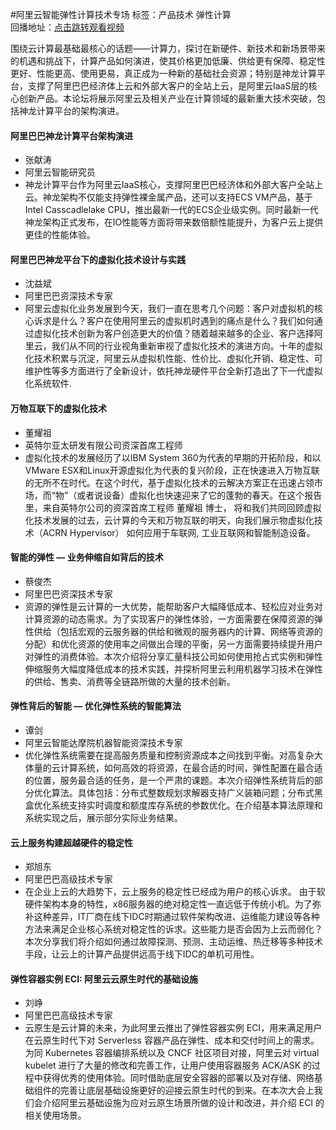 #阿里云智能弹性计算技术专场标签：<kbd>产品技术</kbd> <kbd>弹性计算</kbd><br>回播地址：[点击跳转观看视频](https://alhlsvodhls08.e.vhall.com/mp4record/阿里云智能弹性计算技术专场.mp4)围绕云计算最基础最核心的话题——计算力，探讨在新硬件、新技术和新场景带来的机遇和挑战下，计算产品如何演进，使其价格更加低廉、供给更有保障、稳定性更好、性能更高、使用更易，真正成为一种新的基础社会资源；特别是神龙计算平台，支撑了阿里巴巴经济体上云和外部大客户的全站上云，是阿里云IaaS层的核心创新产品。本论坛将展示阿里云及相关产业在计算领域的最新重大技术突破，包括神龙计算平台的架构演进。#### 阿里巴巴神龙计算平台架构演进* 张献涛* 阿里云智能研究员*  神龙计算平台作为阿里云IaaS核心，支撑阿里巴巴经济体和外部大客户全站上云。神龙架构不仅能支持弹性裸金属产品，还可以支持ECS VM产品，基于Intel Casscadlelake CPU，推出最新一代的ECS企业级实例。同时最新一代神龙架构正式发布，在IO性能等方面将带来数倍额性能提升，为客户云上提供更佳的性能体验。#### 阿里巴巴神龙平台下的虚拟化技术设计与实践* 沈益斌* 阿里巴巴资深技术专家* 阿里云虚拟化业务发展到今天，我们一直在思考几个问题：客户对虚拟机的核心诉求是什么？客户在使用阿里云的虚拟机时遇到的痛点是什么？我们如何通过虚拟化技术创新为客户创造更大的价值？随着越来越多的企业、客户选择阿里云，我们从不同的行业视角重新审视了虚拟化技术的演进方向。十年的虚拟化技术积累与沉淀，阿里云从虚拟机性能、性价比、虚拟化开销、稳定性、可维护性等多方面进行了全新设计，依托神龙硬件平台全新打造出了下一代虚拟化系统软件.  #### 万物互联下的虚拟化技术* 董耀祖* 英特尔亚太研发有限公司资深首席工程师* 虚拟化技术的发展经历了以IBM System 360为代表的早期的开拓阶段，和以VMware ESX和Linux开源虚拟化为代表的复兴阶段，正在快速进入万物互联的无所不在时代。在这个时代，基于虚拟化技术的云解决方案正在迅速占领市场，而“物”（或者说设备）虚拟化也快速迎来了它的蓬勃的春天。在这个报告里，来自英特尔公司的资深首席工程师 董耀祖 博士， 将和我们共同回顾虚拟化技术发展的过去，云计算的今天和万物互联的明天，向我们展示物虚拟化技术（ACRN Hypervisor） 如何应用于车联网, 工业互联网和智能制造设备。####  智能的弹性 — 业务伸缩自如背后的技术* 蔡俊杰* 阿里巴巴资深技术专家*  资源的弹性是云计算的一大优势，能帮助客户大幅降低成本、轻松应对业务对计算资源的动态需求。为了实现客户的弹性体验，一方面需要在保障资源的弹性供给（包括宏观的云服务器的供给和微观的服务器内的计算、网络等资源的分配）和优化资源的使用率之间做出合理的平衡，另一方面需要持续提升用户对弹性的消费体验。本次介绍将分享汇量科技公司如何使用抢占式实例和弹性伸缩服务大幅度降低成本的技术实践，并探析阿里云利用机器学习技术在弹性的供给、售卖、消费等全链路所做的大量的技术创新。#### 弹性背后的智能 — 优化弹性系统的智能算法* 谭剑* 阿里云智能达摩院机器智能资深技术专家* 优化弹性系统需要在提高服务质量和控制资源成本之间找到平衡。对高复杂大体量的云计算系统，如何高效的将资源，在最合适的时间，弹性配置在最合适的位置，服务最合适的任务，是一个严肃的课题。本次介绍弹性系统背后的部分优化算法。具体包括：分布式整数规划求解器支持广义装箱问题；分布式黑盒优化系统支持实时调度和额度库存系统的参数优化。在介绍基本算法原理和系统实现之后，展示部分实际业务结果。#### 云上服务构建超越硬件的稳定性* 郑旭东* 阿里巴巴高级技术专家*  在企业上云的大趋势下，云上服务的稳定性已经成为用户的核心诉求。 由于软硬件架构本身的特性，x86服务器的绝对稳定性一直远低于传统小机。为了弥补这种差异，IT厂商在线下IDC时期通过软件架构改进、运维能力建设等各种方法来满足企业核心系统对稳定性的诉求。这些能力是否会因为上云而弱化？本次分享我们将介绍如何通过故障探测、预测、主动运维、热迁移等多种技术手段，让云上的计算产品提供远高于线下IDC的单机可用性。#### 弹性容器实例 ECI: 阿里云云原生时代的基础设施* 刘峥* 阿里巴巴高级技术专家*  云原生是云计算的未来，为此阿里云推出了弹性容器实例 ECI，用来满足用户在云原生时代下对 Serverless 容器产品在弹性、成本和交付时间上的需求。为同 Kubernetes 容器编排系统以及 CNCF 社区项目对接，阿里云对 virtual kubelet 进行了大量的修改和完善工作，让用户使用容器服务 ACK/ASK 的过程中获得优秀的使用体验。同时借助底层安全容器的部署以及对存储、网络基础组件的完善让底层基础设施更好的迎接云原生时代的到来。在本次大会上我们会介绍阿里云基础设施为应对云原生场景所做的设计和改进，并介绍 ECI 的相关使用场景。
